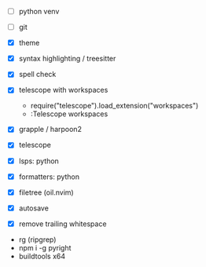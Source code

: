 - [ ] python venv
- [ ] git

- [x] theme
- [x] syntax highlighting / treesitter
- [x] spell check
- [x] telescope with workspaces
    - require("telescope").load_extension("workspaces")
    - :Telescope workspaces
- [x] grapple / harpoon2
- [x] telescope
- [x] lsps: python
- [x] formatters: python
- [x] filetree (oil.nvim)
- [x] autosave
- [x] remove trailing whitespace

- rg (ripgrep)
- npm i -g pyright
- buildtools x64
